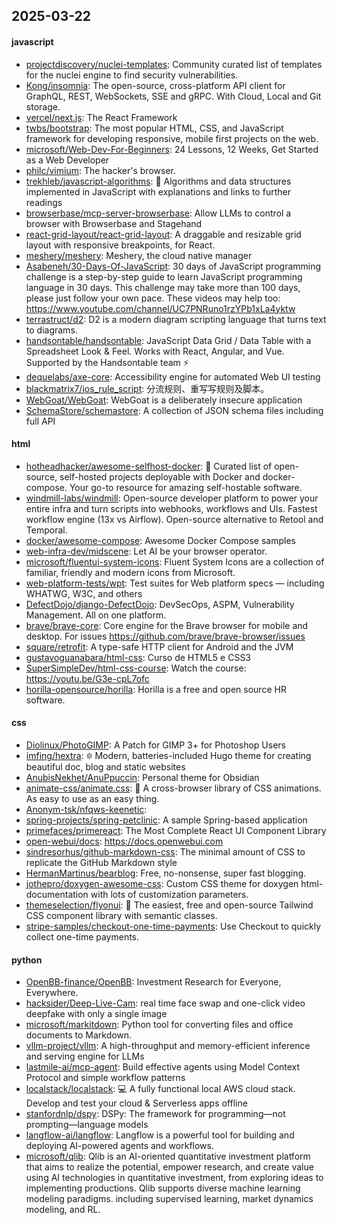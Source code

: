 ## 2025-03-22

#### javascript
* [projectdiscovery/nuclei-templates](https://github.com/projectdiscovery/nuclei-templates): Community curated list of templates for the nuclei engine to find security vulnerabilities.
* [Kong/insomnia](https://github.com/Kong/insomnia): The open-source, cross-platform API client for GraphQL, REST, WebSockets, SSE and gRPC. With Cloud, Local and Git storage.
* [vercel/next.js](https://github.com/vercel/next.js): The React Framework
* [twbs/bootstrap](https://github.com/twbs/bootstrap): The most popular HTML, CSS, and JavaScript framework for developing responsive, mobile first projects on the web.
* [microsoft/Web-Dev-For-Beginners](https://github.com/microsoft/Web-Dev-For-Beginners): 24 Lessons, 12 Weeks, Get Started as a Web Developer
* [philc/vimium](https://github.com/philc/vimium): The hacker's browser.
* [trekhleb/javascript-algorithms](https://github.com/trekhleb/javascript-algorithms): 📝 Algorithms and data structures implemented in JavaScript with explanations and links to further readings
* [browserbase/mcp-server-browserbase](https://github.com/browserbase/mcp-server-browserbase): Allow LLMs to control a browser with Browserbase and Stagehand
* [react-grid-layout/react-grid-layout](https://github.com/react-grid-layout/react-grid-layout): A draggable and resizable grid layout with responsive breakpoints, for React.
* [meshery/meshery](https://github.com/meshery/meshery): Meshery, the cloud native manager
* [Asabeneh/30-Days-Of-JavaScript](https://github.com/Asabeneh/30-Days-Of-JavaScript): 30 days of JavaScript programming challenge is a step-by-step guide to learn JavaScript programming language in 30 days. This challenge may take more than 100 days, please just follow your own pace. These videos may help too: https://www.youtube.com/channel/UC7PNRuno1rzYPb1xLa4yktw
* [terrastruct/d2](https://github.com/terrastruct/d2): D2 is a modern diagram scripting language that turns text to diagrams.
* [handsontable/handsontable](https://github.com/handsontable/handsontable): JavaScript Data Grid / Data Table with a Spreadsheet Look & Feel. Works with React, Angular, and Vue. Supported by the Handsontable team ⚡
* [dequelabs/axe-core](https://github.com/dequelabs/axe-core): Accessibility engine for automated Web UI testing
* [blackmatrix7/ios_rule_script](https://github.com/blackmatrix7/ios_rule_script): 分流规则、重写写规则及脚本。
* [WebGoat/WebGoat](https://github.com/WebGoat/WebGoat): WebGoat is a deliberately insecure application
* [SchemaStore/schemastore](https://github.com/SchemaStore/schemastore): A collection of JSON schema files including full API

#### html
* [hotheadhacker/awesome-selfhost-docker](https://github.com/hotheadhacker/awesome-selfhost-docker): 🚀 Curated list of open-source, self-hosted projects deployable with Docker and docker-compose. Your go-to resource for amazing self-hostable software.
* [windmill-labs/windmill](https://github.com/windmill-labs/windmill): Open-source developer platform to power your entire infra and turn scripts into webhooks, workflows and UIs. Fastest workflow engine (13x vs Airflow). Open-source alternative to Retool and Temporal.
* [docker/awesome-compose](https://github.com/docker/awesome-compose): Awesome Docker Compose samples
* [web-infra-dev/midscene](https://github.com/web-infra-dev/midscene): Let AI be your browser operator.
* [microsoft/fluentui-system-icons](https://github.com/microsoft/fluentui-system-icons): Fluent System Icons are a collection of familiar, friendly and modern icons from Microsoft.
* [web-platform-tests/wpt](https://github.com/web-platform-tests/wpt): Test suites for Web platform specs — including WHATWG, W3C, and others
* [DefectDojo/django-DefectDojo](https://github.com/DefectDojo/django-DefectDojo): DevSecOps, ASPM, Vulnerability Management. All on one platform.
* [brave/brave-core](https://github.com/brave/brave-core): Core engine for the Brave browser for mobile and desktop. For issues https://github.com/brave/brave-browser/issues
* [square/retrofit](https://github.com/square/retrofit): A type-safe HTTP client for Android and the JVM
* [gustavoguanabara/html-css](https://github.com/gustavoguanabara/html-css): Curso de HTML5 e CSS3
* [SuperSimpleDev/html-css-course](https://github.com/SuperSimpleDev/html-css-course): Watch the course: https://youtu.be/G3e-cpL7ofc
* [horilla-opensource/horilla](https://github.com/horilla-opensource/horilla): Horilla is a free and open source HR software.

#### css
* [Diolinux/PhotoGIMP](https://github.com/Diolinux/PhotoGIMP): A Patch for GIMP 3+ for Photoshop Users
* [imfing/hextra](https://github.com/imfing/hextra): 🔯 Modern, batteries-included Hugo theme for creating beautiful doc, blog and static websites
* [AnubisNekhet/AnuPpuccin](https://github.com/AnubisNekhet/AnuPpuccin): Personal theme for Obsidian
* [animate-css/animate.css](https://github.com/animate-css/animate.css): 🍿 A cross-browser library of CSS animations. As easy to use as an easy thing.
* [Anonym-tsk/nfqws-keenetic](https://github.com/Anonym-tsk/nfqws-keenetic): 
* [spring-projects/spring-petclinic](https://github.com/spring-projects/spring-petclinic): A sample Spring-based application
* [primefaces/primereact](https://github.com/primefaces/primereact): The Most Complete React UI Component Library
* [open-webui/docs](https://github.com/open-webui/docs): https://docs.openwebui.com
* [sindresorhus/github-markdown-css](https://github.com/sindresorhus/github-markdown-css): The minimal amount of CSS to replicate the GitHub Markdown style
* [HermanMartinus/bearblog](https://github.com/HermanMartinus/bearblog): Free, no-nonsense, super fast blogging.
* [jothepro/doxygen-awesome-css](https://github.com/jothepro/doxygen-awesome-css): Custom CSS theme for doxygen html-documentation with lots of customization parameters.
* [themeselection/flyonui](https://github.com/themeselection/flyonui): 🚀 The easiest, free and open-source Tailwind CSS component library with semantic classes.
* [stripe-samples/checkout-one-time-payments](https://github.com/stripe-samples/checkout-one-time-payments): Use Checkout to quickly collect one-time payments.

#### python
* [OpenBB-finance/OpenBB](https://github.com/OpenBB-finance/OpenBB): Investment Research for Everyone, Everywhere.
* [hacksider/Deep-Live-Cam](https://github.com/hacksider/Deep-Live-Cam): real time face swap and one-click video deepfake with only a single image
* [microsoft/markitdown](https://github.com/microsoft/markitdown): Python tool for converting files and office documents to Markdown.
* [vllm-project/vllm](https://github.com/vllm-project/vllm): A high-throughput and memory-efficient inference and serving engine for LLMs
* [lastmile-ai/mcp-agent](https://github.com/lastmile-ai/mcp-agent): Build effective agents using Model Context Protocol and simple workflow patterns
* [localstack/localstack](https://github.com/localstack/localstack): 💻 A fully functional local AWS cloud stack. Develop and test your cloud & Serverless apps offline
* [stanfordnlp/dspy](https://github.com/stanfordnlp/dspy): DSPy: The framework for programming—not prompting—language models
* [langflow-ai/langflow](https://github.com/langflow-ai/langflow): Langflow is a powerful tool for building and deploying AI-powered agents and workflows.
* [microsoft/qlib](https://github.com/microsoft/qlib): Qlib is an AI-oriented quantitative investment platform that aims to realize the potential, empower research, and create value using AI technologies in quantitative investment, from exploring ideas to implementing productions. Qlib supports diverse machine learning modeling paradigms. including supervised learning, market dynamics modeling, and RL.
